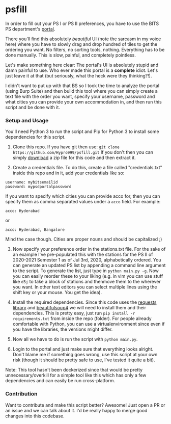 # psfill
In order to fill out your PS I or PS II preferences, you have to use the BITS PS department's [portal](http://psd.bits-pilani.ac.in).

There you'll find this absolutely *beautiful* UI (note the sarcasm in my voice here) where you have to slowly drag and drop
hundred of tiles to get the ordering you want. No filters, no sorting tools, nothing. Everything has to be done manually.
This is slow, painful, and completely pointless.

Let's make something here clear: The portal's UI is absolutely stupid and damn painful to use.
Who ever made this portal is a **complete** idiot. Let's just leave it at that (but seriously, what the heck were they thinking?!).

I didn't want to put up with that BS so I took the time to analyze the portal (using Burp Suite) and then build this
tool where you can simply create a text file with the order you want, specify your username, password and what cities
you can provide your own accommodation in, and then run this script and be done with it.

### Setup and Usage
You'll need Python 3 to run the script and Pip for Python 3 to install some dependencies for this script.

1. Clone this repo. If you have git then use: `git clone https://github.com/Hypro999/psfill.git` If you don't then you can
simply [download](https://github.com/Hypro999/psfill/archive/master.zip) a zip file for this code and then extract it.

2. Create a credentials file. To do this, create a file called "credentials.txt" inside this repo and in it, add your
credentials like so:
```
username: mybitsemailid
password: mypsdportalpassword
```
If you want to specify which cities you can provide acco for, then you can specify them as comma separated values
under a `acco` field. For example:
```
acco: Hyderabad
```
or
```
acco: Hyderabad, Bangalore
```
Mind the case though. Cities are proper nouns and should be capitalized ;)

3. Now specify your preference order in the stations.txt file. For the sake of an example I've pre-populated this
with the stations for the PS II of 2020-2021 Semester 1 as of Jul 3rd, 2020, alphabetically ordered. You can generate an updated PS list by appending a command line argument to the script. To generate the list, just type in `python main.py -g`. Now you can easily reorder these to your liking (e.g. in vim you can use stuff like `d5j` to take a block of stations and thenmove them to the wherever you want. In other text editors you can select multiple lines using the shift key or your
mouse. You get the idea).

4. Install the required dependencies. Since this code uses the [requests library](https://github.com/psf/requests) and
[beautifulsoup4](https://www.crummy.com/software/BeautifulSoup/) we will need to install them and their dependencies.
This is pretty easy, just run `pip install -r requirements.txt` from inside the repo (folder). For people already
comfortable with Python, you can use a virtualenvironment since even if you have the libraries, the versions might differ.

5. Now all we have to do is run the script with `python main.py`.

6. Login to the portal and just make sure that everything looks alright. Don't blame me if something goes wrong, use
this script at your own risk (though it should be pretty safe to use, I've tested it quite a bit).

Note: This tool hasn't been dockerized since that would be pretty unnecessary/overkill for a simple tool like this
which has only a few dependencies and can easily be run cross-platform.

### Contribution
Want to contribute and make this script better? Awesome! Just open a PR or an issue and we can talk about it. I'd
be really happy to merge good changes into this codebase.

